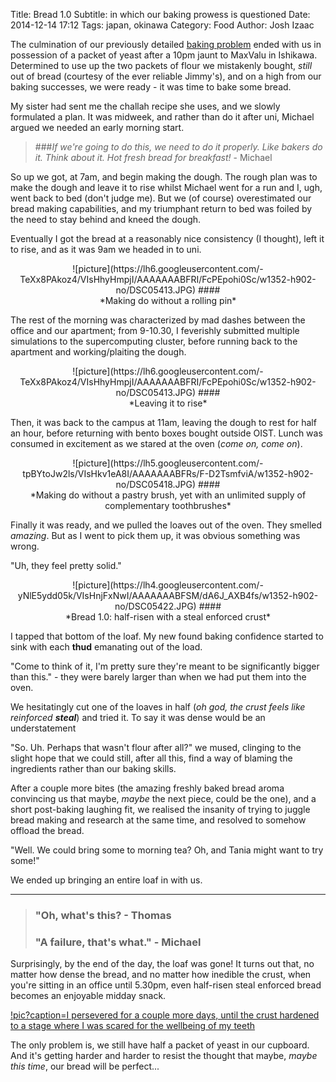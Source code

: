 Title: Bread 1.0
Subtitle: in which our baking prowess is questioned
Date: 2014-12-14 17:12
Tags: japan, okinawa
Category: Food
Author: Josh Izaac

The culmination of our previously detailed [baking problem]({filename}a-story-of-buying-yeast.md) ended with us in possession of a packet of yeast after a 10pm jaunt to MaxValu in Ishikawa. Determined to use up the two packets of flour we mistakenly bought, *still* out of bread (courtesy of the ever reliable Jimmy's), and on a high from our baking successes, we were ready - it was time to bake some bread.

My sister had sent me the challah recipe she uses, and we slowly formulated a plan. It was midweek, and rather than do it after uni, Michael argued we needed an early morning start.

> ###*If we're going to do this, we need to do it properly. Like bakers do it. Think about it. Hot fresh bread for breakfast!* - Michael

So up we got, at 7am, and begin making the dough. The rough plan was to make the dough and leave it to rise whilst Michael went for a run and I, ugh, went back to bed (don't judge me). But we (of course) overestimated our bread making capabilities, and my triumphant return to bed was foiled by the need to stay behind and kneed the dough.

Eventually I got the bread at a reasonably nice consistency (I thought), left it to rise, and as it was 9am we headed in to uni.

<center>
![picture](https://lh6.googleusercontent.com/-TeXx8PAkoz4/VIsHhyHmpjI/AAAAAAABFRI/FcPEpohi0Sc/w1352-h902-no/DSC05413.JPG)
####<div align=center>*Making do without a rolling pin*</div>
</center>

The rest of the morning was characterized by mad dashes between the office and our apartment; from 9-10.30, I feverishly submitted multiple simulations to the supercomputing cluster, before running back to the apartment and working/plaiting the dough.

<center>
![picture](https://lh6.googleusercontent.com/-TeXx8PAkoz4/VIsHhyHmpjI/AAAAAAABFRI/FcPEpohi0Sc/w1352-h902-no/DSC05413.JPG)
####<div align=center>*Leaving it to rise*</div>
</center>

Then, it was back to the campus at 11am, leaving the dough to rest for half an hour, before returning with bento boxes bought outside OIST. Lunch was consumed in excitement as we stared at the oven (*come on, come on*).

<center>
![picture](https://lh5.googleusercontent.com/-tpBYtoJw2ls/VIsHkv1eA8I/AAAAAAABFRs/F-D2TsmfviA/w1352-h902-no/DSC05418.JPG)
####<div align=center>*Making do without a pastry brush, yet with an unlimited supply of complementary toothbrushes*</div>
</center>

Finally it was ready, and we pulled the loaves out of the oven. They smelled *amazing*. But as I went to pick them up, it was obvious something was wrong.

"Uh, they feel pretty solid."

<center>
![picture](https://lh4.googleusercontent.com/-yNlE5ydd05k/VIsHnjFxNwI/AAAAAAABFSM/dA6J_AXB4fs/w1352-h902-no/DSC05422.JPG)
####<div align=center>*Bread 1.0: half-risen with a steal enforced crust*</div>
</center>

I tapped that bottom of the loaf. My new found baking confidence started to sink with each **thud** emanating out of the load. 

"Come to think of it, I'm pretty sure they're meant to be significantly bigger than this." - they were barely larger than when we had put them into the oven.

We hesitatingly cut one of the loaves in half (*oh god, the crust feels like reinforced **steal***) and tried it. To say it was dense would be an understatement

"So. Uh. Perhaps that wasn't flour after all?" we mused, clinging to the slight hope that we could still, after all this, find a way of blaming the ingredients rather than our baking skills.

After a couple more bites (the amazing freshly baked bread aroma convincing us that maybe, *maybe* the next piece, could be the one), and a short post-baking laughing fit, we realised the insanity of trying to juggle bread making and research at the same time, and resolved to somehow offload the bread.

"Well. We could bring some to morning tea? Oh, and Tania might want to try some!"

We ended up bringing an entire loaf in with us.

---------------------------------------------

>### "Oh, what's this? - Thomas
>### "A failure, that's what." - Michael

Surprisingly, by the end of the day, the loaf was gone! It turns out that, no matter how dense the bread, and no matter how inedible the crust, when you're sitting in an office until 5.30pm, even half-risen steal enforced bread becomes an enjoyable midday snack.

[!pic?caption=I persevered for a couple more days, until the crust hardened to a stage where I was scared for the wellbeing of my teeth](https://lh4.googleusercontent.com/-jU6xaiKvEbA/VIsHoEjP3PI/AAAAAAABFSU/lAJZkbev_Z4/w1352-h902-no/DSC05424.JPG)

The only problem is, we still have half a packet of yeast in our cupboard. And it's getting harder and harder to resist the thought that maybe, *maybe this time*, our bread will be perfect...